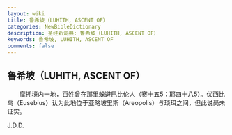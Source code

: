 ```yaml
---
layout: wiki
title: 鲁希坡（LUHITH, ASCENT OF）
categories: NewBibleDictionary
description: 圣经新词典: 鲁希坡（LUHITH, ASCENT OF）
keywords: 鲁希坡, LUHITH, ASCENT OF
comments: false
---
```


## 鲁希坡（LUHITH, ASCENT OF）

　　摩押境内一地，百姓曾在那里躲避巴比伦人（赛十五5；耶四十八5）。优西比乌（Eusebius）认为此地位于亚略坡里斯（Areopolis）与琐珥之间，但此说尚未证实。

J.D.D.








